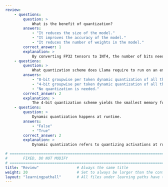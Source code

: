 ```yaml
---
review:
    - questions:
        question: >
            What is the benefit of quantization?
        answers:
            - "It reduces the size of the model."
            - "It improves the accuracy of the model."
            - "It reduces the number of weights in the model."
        correct_answer: 1
        explanation: >
            By converting FP32 tensors to INT4, the number of bits needed to represent the tensor decreases dramatically, with a smaller memory footprint as a result.
    - questions:
        question: >
            What quantization scheme does Llama require to run on an embedded device such as the Raspberry Pi 5?
        answers:
            - "8-bit groupwise per token dynamic quantization of all the linear layers."
            - "4-bit groupwise per token dynamic quantization of all the linear layers."
            - "No quantization is needed."
        correct_answer: 2
        explanation: >
            The 4-bit quantization scheme yields the smallest memory footprint for Llama 3 in this case.
    - questions:
        question: >
            Dynamic quantization happens at runtime.
        answers:
            - "False"
            - "True"
        correct_answer: 2
        explanation: >
            Dynamic quantization refers to quantizing activations at runtime.

# ================================================================================
#       FIXED, DO NOT MODIFY
# ================================================================================
title: "Review"                 # Always the same title
weight: 20                      # Set to always be larger than the content in this path
layout: "learningpathall"       # All files under learning paths have this same wrapper
---
```

